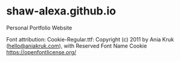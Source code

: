 # shaw-alexa.github.io
Personal Portfolio Website

Font attribution: Cookie-Regular.ttf: Copyright (c) 2011 by Ania Kruk (hello@aniakruk.com), with Reserved Font Name Cookie
https://openfontlicense.org/
